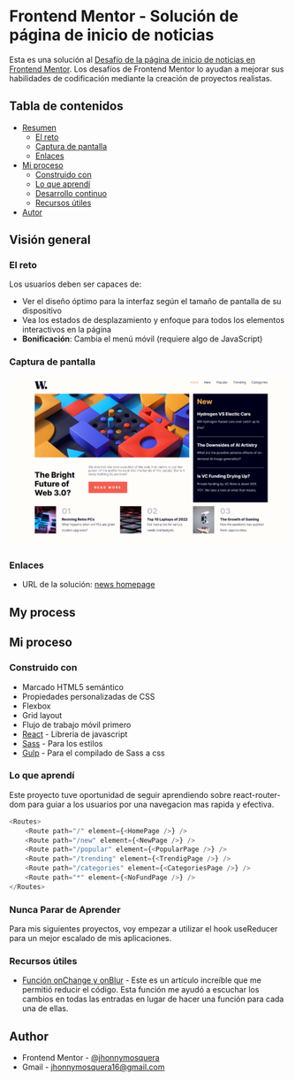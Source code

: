 # Frontend Mentor - Solución de página de inicio de noticias

Esta es una solución al [Desafío de la página de inicio de noticias en Frontend Mentor](https://www.frontendmentor.io/challenges/news-homepage-H6SWTa1MFl). Los desafíos de Frontend Mentor lo ayudan a mejorar sus habilidades de codificación mediante la creación de proyectos realistas.

## Tabla de contenidos

- [Resumen](#resumen)
  - [El reto](#el-reto)
  - [Captura de pantalla](#captura-de-pantalla)
  - [Enlaces](#enlaces)
- [Mi proceso](#mi-proceso)
  - [Construido con](#construido-con)
  - [Lo que aprendí](#lo-que-aprendí)
  - [Desarrollo continuo](#desarrollo-continuo)
  - [Recursos útiles](#recursos-útiles)
- [Autor](#autor)

## Visión general

### El reto

Los usuarios deben ser capaces de:

- Ver el diseño óptimo para la interfaz según el tamaño de pantalla de su dispositivo
- Vea los estados de desplazamiento y enfoque para todos los elementos interactivos en la página
- **Bonificación**: Cambia el menú móvil (requiere algo de JavaScript)

### Captura de pantalla

![](./public/page.PNG)

### Enlaces

- URL de la solución: [news homepage](https://news-homepage-jjmm.netlify.app/)

## My process

## Mi proceso

### Construido con

- Marcado HTML5 semántico
- Propiedades personalizadas de CSS
- Flexbox
- Grid layout
- Flujo de trabajo móvil primero
- [React](https://reactjs.org/) - Libreria de javascript
- [Sass](https://sass-lang.com/) - Para los estilos
- [Gulp](https://gulpjs.com/) - Para el compilado de Sass a css

### Lo que aprendí

Este proyecto tuve oportunidad de seguir aprendiendo sobre react-router-dom para guiar a los usuarios por una navegacion mas rapida y efectiva.

```javascript
<Routes>
	<Route path="/" element={<HomePage />} />
	<Route path="/new" element={<NewPage />} />
	<Route path="/popular" element={<PopularPage />} />
	<Route path="/trending" element={<TrendigPage />} />
	<Route path="/categories" element={<CategoriesPage />} />
	<Route path="*" element={<NoFundPage />} />
</Routes>
```

### Nunca Parar de Aprender

Para mis siguientes proyectos, voy empezar a utilizar el hook useReducer para un mejor escalado de mis aplicaciones.

### Recursos útiles

- [Función onChange y onBlur](https://bluuweb.github.io/react/formularios/) - Este es un artículo increíble que me permitió reducir el código. Esta función me ayudó a escuchar los cambios en todas las entradas en lugar de hacer una función para cada una de ellas.

## Author

- Frontend Mentor - [@jhonnymosquera](https://www.frontendmentor.io/profile/jhonnymosquera)
- Gmail - [jhonnymosquera16@gmail.com](https://www.gmail.com)
